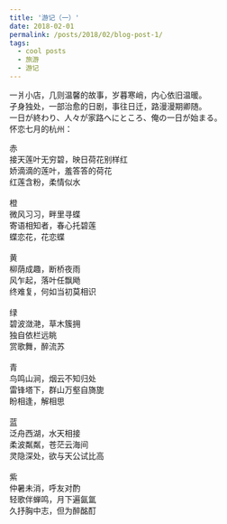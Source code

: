```yaml
---
title: '游记（一）'
date: 2018-02-01
permalink: /posts/2018/02/blog-post-1/
tags:
  - cool posts
  - 旅游
  - 游记
---
```


一爿小店，几则温馨的故事，岁暮寒峭，内心依旧温暖。\
孑身独处，一部治愈的日剧，事往日迁，路漫漫期卿随。\
一日が終わり、人々が家路へにところ、俺の一日が始まる。\
怀恋七月的杭州：

赤\
接天莲叶无穷碧，映日荷花别样红\
娇滴滴的莲叶，羞答答的荷花\
红莲含粉，柔情似水\
\
橙\
微风习习，畔里寻蝶\
寄语相知者，春心托碧莲\
蝶恋花，花恋蝶\
\
黄\
柳荫成趣，断桥夜雨\
风乍起，落叶任飘飏\
终难复，何如当初莫相识\
\
绿\
碧波潋滟，草木簇拥\
独自依栏远眺\
赏歌舞，醉流苏\
\
青\
鸟鸣山涧，烟云不知归处\
雷锋塔下，群山万壑自旖旎\
盼相逢，解相思\
\
蓝\
泛舟西湖，水天相接\
柔波粼粼，苍茫云海间\
灵隐深处，欲与天公试比高\
\
紫\
仲暑未消，呼友对酌\
轻歌伴蝉鸣，月下遍氤氲\
久抒胸中志，但为醉酩酊

